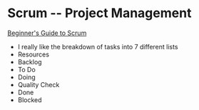 
# Scrum -- Project Management

[Beginner's Guide to Scrum](https://blog.trello.com/beginners-guide-scrum-and-agile-project-management)
- I really like the breakdown of tasks into 7 different lists
 - Resources
 - Backlog
 - To Do
 - Doing
 - Quality Check
 - Done
 - Blocked

